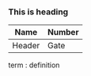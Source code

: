 ### This is heading

|Name|Number|
|----|------|
|Header|Gate|

[^1]: This is the footnote. 

term
: definition 


